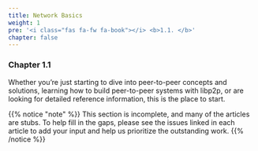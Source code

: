 ```yaml
---
title: Network Basics
weight: 1
pre: '<i class="fas fa-fw fa-book"></i> <b>1.1. </b>'
chapter: false
---
```


### Chapter 1.1

Whether you’re just starting to dive into peer-to-peer concepts and 
solutions, learning how to build peer-to-peer systems with libp2p, or 
are looking for detailed reference information, this is the place to 
start.

{{% notice "note" %}}
This section is incomplete, and many of the articles are stubs. To help fill in
the gaps, please see the issues linked in each article to add your input and
help us prioritize the outstanding work.
{{% /notice %}}

